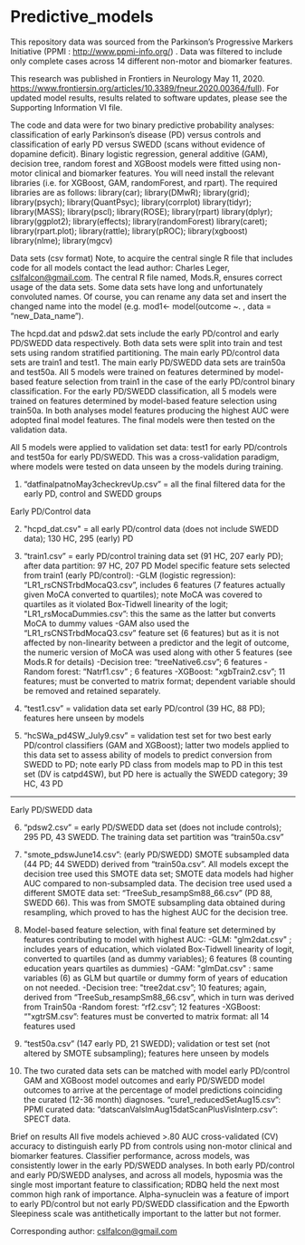 # Predictive_models

This repository data was sourced from the Parkinson’s Progressive Markers Initiative (PPMI : http://www.ppmi-info.org/) . Data was filtered to include only complete cases across 14 different non-motor and biomarker features. 

This research was published in Frontiers in Neurology May 11, 2020.
https://www.frontiersin.org/articles/10.3389/fneur.2020.00364/full).  For updated model results, results related to software updates, please see the Supporting Information VI file.
 
The code and data were for two binary predictive probability analyses: classification of early Parkinson’s disease (PD) versus controls and classification of early PD versus SWEDD (scans without evidence of dopamine deficit). Binary logistic regression, general additive (GAM), decision tree, random forest and XGBoost models were fitted using non-motor clinical and biomarker features. You will need install the relevant libraries (i.e. for XGBoost, GAM, randomForest, and rpart). The required libraries are as follows:
library(car); library(DMwR); library(grid); library(psych); library(QuantPsyc); library(corrplot)
library(tidyr); library(MASS); library(pscl); library(ROSE); library(rpart)
library(dplyr); library(ggplot2); library(effects); library(randomForest)
library(caret); library(rpart.plot);  library(rattle); library(pROC); library(xgboost)
library(nlme); library(mgcv)

Data sets (csv format)
Note, to acquire the central single R file that includes code for all models contact the lead author: Charles Leger, cslfalcon@gmail.com. The central R file named, Mods.R, ensures correct usage of the data sets. Some data sets  have long and unfortunately convoluted names. Of course, you can rename any data set and insert the changed name into the model (e.g. mod1<- model(outcome ~. , data = “new_Data_name”).

The hcpd.dat and pdsw2.dat sets include the early PD/control and early PD/SWEDD data respectively. Both data sets were split into train and test sets using random stratified partitioning. The main early PD/control data sets are train1 and test1. The main early PD/SWEDD data sets  are train50a and test50a.  All 5 models were trained on features determined by model-based feature selection from train1 in the case of the early PD/control binary classification. For the early PD/SWEDD classification, all 5 models were trained on features determined by model-based feature selection using train50a. In both analyses model features producing the highest AUC were adopted final model features.  The final models were then tested on the validation data. 

All 5 models were applied to validation set data:  test1 for early PD/controls and test50a for early PD/SWEDD.  This was a cross-validation paradigm, where models were tested on data unseen by the models during training.

1. “datfinalpatnoMay3checkrevUp.csv” = all the final filtered data for the early PD, control and SWEDD groups

Early PD/Control data

2. "hcpd_dat.csv" = all early PD/control data (does not include SWEDD data); 130 HC, 295 (early) PD

3. “train1.csv” = early PD/control training data set (91 HC, 207 early PD); after data partition: 97 HC, 207 PD
Model specific feature sets selected from train1 (early PD/control):
-GLM (logistic regression): “LR1_rsCNSTrbdMocaQ3.csv”, includes 6 features (7 features actually given MoCA converted to quartiles); note MoCA was covered to quartiles as it violated Box-Tidwell linearity of the logit; "LR1_rsMocaDummies.csv”: this the same as the latter but converts MoCA to dummy values
-GAM also used the  “LR1_rsCNSTrbdMocaQ3.csv” feature set (6 features) but as it is not affected by non-linearity between a predictor and the legit of outcome, the numeric version of MoCA was used along with other 5 features (see Mods.R for details)
-Decision tree: “treeNative6.csv”; 6 features 
-Random forest: “Natrf1.csv” ; 6 features
-XGBoost: "xgbTrain2.csv”; 11 features; must be converted to matrix format; dependent variable should be removed and retained separately.

4. “test1.csv” = validation data set early PD/control (39 HC, 88 PD); features here unseen by models

5.  “hcSWa_pd4SW_July9.csv” = validation test set for two best early PD/control classifiers (GAM and XGBoost); latter two models applied to this data set to assess ability of models to predict conversion from SWEDD to PD; note early PD class from models map to PD in this test set (DV is catpd4SW), but PD here is actually the SWEDD category; 39 HC, 43 PD

___________________________________________________________________________
Early PD/SWEDD data

6. “pdsw2.csv” = early PD/SWEDD data set (does not include controls);  295 PD, 43 SWEDD. The training data set partition was “train50a.csv”

7. "smote_pdswJune14.csv”: (early PD/SWEDD) SMOTE subsampled data (44 PD; 44 SWEDD) derived from “train50a.csv”. All models except the decision tree used this SMOTE data set; SMOTE data models had higher AUC compared to non-subsampled data. The decision tree used 
used a different SMOTE data set: “TreeSub_resampSm88_66.csv” (PD 88, SWEDD 66). This was from SMOTE subsampling  data obtained during resampling, which proved to has the highest AUC for the decision tree. 

8. Model-based feature selection, with final feature set determined by features contributing to model with highest AUC: 
-GLM: "glm2dat.csv" ; includes years of education, which violated Box-Tidwell linearity of logit, converted to quartiles (and as dummy variables); 6 features (8 counting education years quartiles as dummies)
-GAM: "glmDat.csv" : same variables (6) as GLM but quartile or dummy form of years of education on not needed.
-Decision tree: "tree2dat.csv”; 10 features; again, derived from “TreeSub_resampSm88_66.csv”, which in turn was derived from Train50a
-Random forest: “rf2.csv”; 12 features 
-XGBoost: “"xgtrSM.csv”: features must be converted to matrix format: all 14 features used

9. “test50a.csv” (147 early PD, 21 SWEDD); validation or test set (not altered by SMOTE subsampling); features here unseen by models

10. The two curated data sets can be matched with model early PD/control GAM and XGBoost model outcomes and early PD/SWEDD model outcomes to arrive at the percentage of model predictions coinciding the curated (12-36 month) diagnoses. 
“cure1_reducedSetAug15.csv”: PPMI curated data: “datscanValsImAug15datScanPlusVisInterp.csv”: SPECT data. 

Brief on results
 All five models achieved >.80 AUC cross-validated (CV) accuracy to distinguish early PD from controls using non-motor clinical and biomarker features.  Classifier performance, across models, was consistently lower in the early PD/SWEDD analyses. In both early PD/control and early PD/SWEDD analyses, and across all models, hyposmia was the single most important feature to classification; RDBQ held the next most common high rank of importance. Alpha-synuclein was a feature of import to early PD/control but not early PD/SWEDD classification and the Epworth Sleepiness scale was antithetically important to the latter but not former. 

Corresponding author: cslfalcon@gmail.com
